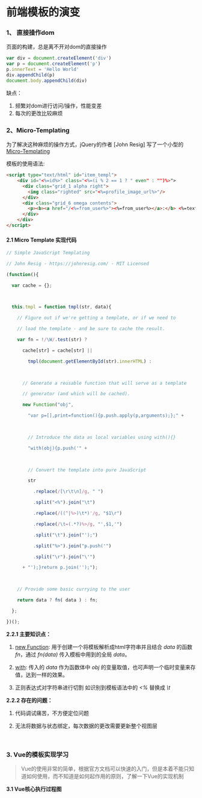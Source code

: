 # 前端模板的演变

### 1、 直接操作dom

页面的构建，总是离不开对dom的直接操作

```javascript
var div = document.createElement('div')
var p = document.createElement('p')
p.innerText = 'Hello World'
div.appendChild(p)
document.body.appendChild(div)
```

缺点：

1. 频繁对dom进行访问/操作，性能变差
2. 每次的更改比较麻烦



### 2、Micro-Templating

为了解决这种麻烦的操作方式，jQuery的作者 [John Resig] 写了一个小型的[Micro-Templating](https://johnresig.com/blog/javascript-micro-templating/)

模板的使用语法:

```html
<script type="text/html" id="item_templ">
	<div id="<%=id%>" class="<%=(i % 2 == 1 ? " even" : "")%>">
      <div class="grid_1 alpha right">
        <img class="righted" src="<%=profile_image_url%>"/>
      </div>
      <div class="grid_6 omega contents">
        <p><b><a href="/<%=from_user%>"><%=from_user%></a>:</b> <%=text%></p>
      </div>
    </div>  
</script>
```

#### 2.1 Micro Template 实现代码

```javascript
// Simple JavaScript Templating

// John Resig - https://johnresig.com/ - MIT Licensed

(function(){

  var cache = {};

   

  this.tmpl = function tmpl(str, data){

    // Figure out if we're getting a template, or if we need to

    // load the template - and be sure to cache the result.

    var fn = !/\W/.test(str) ?

      cache[str] = cache[str] ||

        tmpl(document.getElementById(str).innerHTML) :

       

      // Generate a reusable function that will serve as a template

      // generator (and which will be cached).

      new Function("obj",

        "var p=[],print=function(){p.push.apply(p,arguments);};" +

         

        // Introduce the data as local variables using with(){}

        "with(obj){p.push('" +

         

        // Convert the template into pure JavaScript

        str

          .replace(/[\r\t\n]/g, " ")

          .split("<%").join("\t")

          .replace(/((^|%>)\t*)'/g, "$1\r")

          .replace(/\t=(.*?)%>/g, "',$1,'")

          .split("\t").join("');")

          .split("%>").join("p.push('")

          .split("\r").join("\'")

      + "');}return p.join('');");

     

    // Provide some basic currying to the user

    return data ? fn( data ) : fn;

  };

})();

```



**2.2.1 主要知识点：**

1. [new Function](https://developer.mozilla.org/zh-CN/docs/Web/JavaScript/Reference/Global_Objects/Function): 用于创建一个将模板解析成html字符串并且结合 *data* 的函数  *fn*，通过  *fn(data)*  传入模板中用到的全局 *data*。


1. [with](https://developer.mozilla.org/zh-CN/docs/Web/JavaScript/Reference/Statements/with): 传入的 *data* 作为函数体中 *obj* 的变量取值，也可声明一个临时变量来存值，达到一样的效果。


1. 正则表达式对字符串进行切割 如识别到模板语法中的 *<%* 替换成 *\t*

**2.2.2 存在的问题：**

1. 代码调试痛苦，不方便定位问题

2. 无法将数据与状态绑定，每次数据的更改需要更新整个视图层

   ​

### 3. Vue的模板实现学习

> Vue的使用非常的简单，根据官方文档可以快速的入门，但是本着不能只知道如何使用，而不知道是如何起作用的原则，了解一下Vue的实现机制

**3.1 Vue核心执行过程图**

